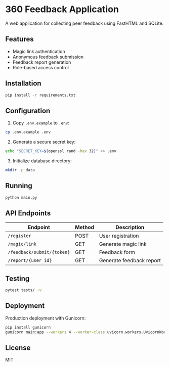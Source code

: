 # 360 Feedback Application

A web application for collecting peer feedback using FastHTML and SQLite.

## Features
- Magic link authentication
- Anonymous feedback submission
- Feedback report generation
- Role-based access control

## Installation
```bash
pip install -r requirements.txt
```

## Configuration
1. Copy `.env.example` to `.env`:
```bash
cp .env.example .env
```
2. Generate a secure secret key:
```bash
echo "SECRET_KEY=$(openssl rand -hex 32)" >> .env
```
3. Initialize database directory:
```bash
mkdir -p data
```

## Running
```bash
python main.py
```

## API Endpoints
| Endpoint              | Method | Description                  |
|-----------------------|--------|------------------------------|
| `/register`           | POST   | User registration            |
| `/magic/link`         | GET    | Generate magic link          |
| `/feedback/submit/{token}` | GET | Feedback form          |
| `/report/{user_id}`   | GET    | Generate feedback report     |

## Testing
```bash
pytest tests/ -v
```

## Deployment
Production deployment with Gunicorn:
```bash
pip install gunicorn
gunicorn main:app --workers 4 --worker-class uvicorn.workers.UvicornWorker
```

## License
MIT
